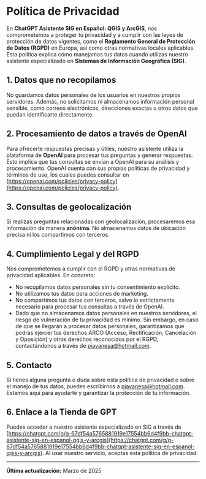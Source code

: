 # Política de Privacidad

En **ChatGPT Asistente SIG en Español: QGIS y ArcGIS**, nos comprometemos a proteger tu privacidad y a cumplir con las leyes de protección de datos vigentes, como el **Reglamento General de Protección de Datos (RGPD)** en Europa, así como otras normativas locales aplicables. Esta política explica cómo manejamos tus datos cuando utilizas nuestro asistente especializado en **Sistemas de Información Geográfica (SIG)**.

## 1. Datos que no recopilamos
No guardamos datos personales de los usuarios en nuestros propios servidores. Además, no solicitamos ni almacenamos información personal sensible, como correos electrónicos, direcciones exactas u otros datos que puedan identificarte directamente.

## 2. Procesamiento de datos a través de OpenAI
Para ofrecerte respuestas precisas y útiles, nuestro asistente utiliza la plataforma de **OpenAI** para procesar tus preguntas y generar respuestas. Esto implica que tus consultas se envían a OpenAI para su análisis y procesamiento. OpenAI cuenta con sus propias políticas de privacidad y términos de uso, los cuales puedes consultar en [https://openai.com/policies/privacy-policy](https://openai.com/policies/privacy-policy).

## 3. Consultas de geolocalización
Si realizas preguntas relacionadas con geolocalización, procesaremos esa información de manera **anónima**. No almacenamos datos de ubicación precisa ni los compartimos con terceros.

## 4. Cumplimiento Legal y del RGPD
Nos comprometemos a cumplir con el RGPD y otras normativas de privacidad aplicables. En concreto:
- No recopilamos datos personales sin tu consentimiento explícito.
- No utilizamos tus datos para acciones de marketing.
- No compartimos tus datos con terceros, salvo lo estrictamente necesario para procesar tus consultas a través de OpenAI.
- Dado que no almacenamos datos personales en nuestros servidores, el riesgo de vulneración de tu privacidad es mínimo. Sin embargo, en caso de que se llegaran a procesar datos personales, garantizamos que podrás ejercer tus derechos ARCO (Acceso, Rectificación, Cancelación y Oposición) y otros derechos reconocidos por el RGPD, contactándonos a través de [piavanesa@hotmail.com](mailto:piavanesa@hotmail.com).

## 5. Contacto
Si tienes alguna pregunta o duda sobre esta política de privacidad o sobre el manejo de tus datos, puedes escribirnos a [piavanesa@hotmail.com](mailto:piavanesa@hotmail.com). Estamos aquí para ayudarte y garantizar la protección de tu información.

## 6. Enlace a la Tienda de GPT
Puedes acceder a nuestro asistente especializado en SIG a través de [https://chatgpt.com/g/g-67df54a5765881919e17554bb6d4f9bb-chatgpt-asistente-sig-en-espanol-qgis-y-arcgis](https://chatgpt.com/g/g-67df54a5765881919e17554bb6d4f9bb-chatgpt-asistente-sig-en-espanol-qgis-y-arcgis). Al usar nuestro servicio, aceptas esta política de privacidad.

---

**Última actualización:** Marzo de 2025
